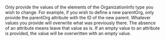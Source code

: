 Only provide the values of the elements of the OrganizationInfo type you
wish to change. For example, if you wish to define a new parentOrg, only
provide the parentOrg attribute with the ID of the new parent. Whatever
values you provide will overwrite what was previously there. The absence of
an attribute means leave that value as is. If an empty value to an
attribute is provided, the value will be overwritten with an empty
value.